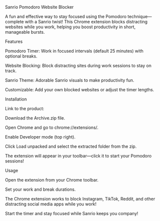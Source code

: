 Sanrio Pomodoro Website Blocker 

A fun and effective way to stay focused using the Pomodoro technique—complete with a Sanrio twist! This Chrome extension blocks distracting websites while you work, helping you boost productivity in short, manageable bursts.

Features 

Pomodoro Timer: Work in focused intervals (default 25 minutes) with optional breaks.

Website Blocking: Block distracting sites during work sessions to stay on track.

Sanrio Theme: Adorable Sanrio visuals to make productivity fun.

Customizable: Add your own blocked websites or adjust the timer lengths.

Installation 

Link to the product: [](https://asmaaslam943.github.io/sanrio-pomodro-website-blocker/)

Download the Archive.zip
 file.

Open Chrome and go to chrome://extensions/.

Enable Developer mode (top right).

Click Load unpacked and select the extracted folder from the zip.

The extension will appear in your toolbar—click it to start your Pomodoro sessions!

Usage 

Open the extension from your Chrome toolbar.

Set your work and break durations.

The Chrome extension works to block Instagram, TikTok, Reddit, and other distracting social media apps while you work!  

Start the timer and stay focused while Sanrio keeps you company!
